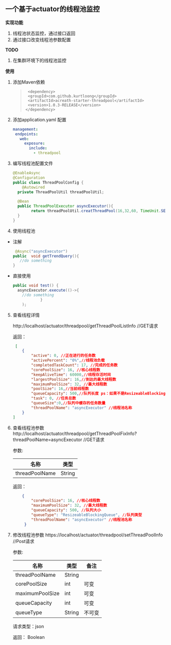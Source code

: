 ## **一个基于actuator的线程池监控**
**实现功能**

 1. 线程池状态监控，通过接口返回
 2. 通过接口改变线程池参数配置
 
 **TODO**
 
 1. 在集群环境下的线程池监控

**使用**

 1. 添加Maven依赖

	>      <dependency>  
	>      <groupId>com.github.kurtloong</groupId>  
	>      <artifactId>acreath-starter-threadpool</artifactId>  
	>      <version>1.0.3-RELEASE</version>  
	>     </dependency>


 2. 添加application.yaml 配置
	 ```yaml
	 management:  
	  endpoints:  
	    web:  
	      exposure:  
	        include:  
	          - threadpool
	 ```

 3. 编写线程池配置文件
 
	```java
	@EnableAsync  
	@Configuration  
	public class ThreadPoolConfig {  
	    @Autowired  
	  private ThreadPoolUtil threadPoolUtil;  
  
	  @Bean  
	  public ThreadPoolExecutor asyncExecutor(){  
	        return threadPoolUtil.creatThreadPool(16,32,60, TimeUnit.SECONDS, new ResizeableBlockingQueue<>		(500),"asyncExecutor");  
	  }  
	}

	```

 4. 使用线程池
- 注解
	```java
	 @Async("asyncExecutor")  
	public  void getTrendQuery(){
	   //do something
	}
	```
- 直接使用
	```java
	public void test() {  
	  asyncExecutor.execute(()->{  
	    //do something
	            }  
	    );

	```

 5. 查看线程详情
	 
	http://localhost/actuator/threadpool/getThreadPoolListInfo //GET请求
	
	返回：
	```json
	 [
        {
            "active": 0, //正在进行的任务数
            "activePercent": "0%",//线程池负载
            "completedTaskCount": 17, //完成的任务数
            "corePoolSize": 16, //核心线程数 
            "keepAliveTime": 60000,//线程存活时间
            "largestPoolSize": 16,//到达的最大线程数
            "maximumPoolSize": 32, //最大线程数
            "poolSize": 16,//当前线程数
            "queueCapacity": 500,//队列长度 ps：如果不是ResizeableBlockingQueue 队列则默认为0
            "task": 0, //任务总数
            "queueSize":0,//队列中缓存的任务数量
            "threadPoolName": "asyncExecutor" //线程池名称
        }
    ]
	```
6. 查看线程池参数
http://localhost/actuator/threadpool/getThreadPoolFixInfo?threadPoolName=asyncExecutor //GET请求

	参数:

	| 名称 |  类型|
	|--|--|
	| threadPoolName | String |

	返回：
	
	```json
		{
	        "corePoolSize": 16, //核心线程数
	        "maximumPoolSize": 32, //最大线程数
	        "queueCapacity": 500, //队列大小
	        "queueType": "ResizeableBlockingQueue", //队列类型
	        "threadPoolName": "asyncExecutor" //线程池名称
		 }
	```

7. 修改线程池参数
	https://localhost/actuator/threadpool/setThreadPoolInfo  //Post请求

	参数:

	| 名称 |  类型|  备注|
	|--|--|--|
	| threadPoolName | String ||
	| corePoolSize| int|可变|
	| maximumPoolSize| int|可变|
	| queueCapacity| int|可变|
	| queueType| String |不可变|

	请求类型：json
	
	返回： Boolean
